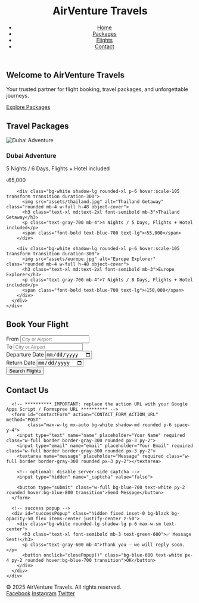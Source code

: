 <!DOCTYPE html>
<html lang="bn">
<head>
  <meta charset="UTF-8" />
  <meta name="viewport" content="width=device-width, initial-scale=1.0"/>
  <title>AirVenture Travels</title>
  <script src="https://cdn.tailwindcss.com"></script>
</head>
<body class="bg-gray-100 font-sans">

  <!-- Header -->
  <header class="bg-blue-700 text-white shadow-md">
    <div class="container mx-auto flex justify-between items-center p-4">
      <h1 class="text-2xl font-bold">AirVenture Travels</h1>
      <nav>
        <ul class="flex space-x-6">
          <li><a href="#home" class="hover:text-gray-300">Home</a></li>
          <li><a href="#packages" class="hover:text-gray-300">Packages</a></li>
          <li><a href="#flights" class="hover:text-gray-300">Flights</a></li>
          <li><a href="#contact" class="hover:text-gray-300">Contact</a></li>
        </ul>
      </nav>
    </div>
  </header>

  <!-- Hero -->
  <section id="home" class="bg-blue-100 py-20 text-center">
    <div class="container mx-auto px-4">
      <h2 class="text-4xl md:text-5xl font-bold mb-4">Welcome to AirVenture Travels</h2>
      <p class="text-gray-700 mb-6">Your trusted partner for flight booking, travel packages, and unforgettable journeys.</p>
      <a href="#packages" class="bg-blue-700 text-white px-6 py-3 rounded hover:bg-blue-800 transition">Explore Packages</a>
    </div>
  </section>

  <!-- Packages -->
  <section id="packages" class="py-20 bg-gray-50">
    <div class="container mx-auto px-4 text-center">
      <h2 class="text-3xl md:text-4xl font-bold mb-12">Travel Packages</h2>
      <div class="grid grid-cols-1 sm:grid-cols-2 md:grid-cols-3 gap-8">
        <div class="bg-white shadow-lg rounded-xl p-6 hover:scale-105 transform transition duration-300">
          <img src="assets/dubai.jpg" alt="Dubai Adventure" class="rounded mb-4 w-full h-48 object-cover">
          <h3 class="text-xl md:text-2xl font-semibold mb-3">Dubai Adventure</h3>
          <p class="text-gray-700 mb-4">5 Nights / 6 Days, Flights + Hotel included</p>
          <span class="font-bold text-blue-700 text-lg">৳65,000</span>
        </div>

        <div class="bg-white shadow-lg rounded-xl p-6 hover:scale-105 transform transition duration-300">
          <img src="assets/thailand.jpg" alt="Thailand Getaway" class="rounded mb-4 w-full h-48 object-cover">
          <h3 class="text-xl md:text-2xl font-semibold mb-3">Thailand Getaway</h3>
          <p class="text-gray-700 mb-4">4 Nights / 5 Days, Flights + Hotel included</p>
          <span class="font-bold text-blue-700 text-lg">৳55,000</span>
        </div>

        <div class="bg-white shadow-lg rounded-xl p-6 hover:scale-105 transform transition duration-300">
          <img src="assets/europe.jpg" alt="Europe Explorer" class="rounded mb-4 w-full h-48 object-cover">
          <h3 class="text-xl md:text-2xl font-semibold mb-3">Europe Explorer</h3>
          <p class="text-gray-700 mb-4">7 Nights / 8 Days, Flights + Hotel included</p>
          <span class="font-bold text-blue-700 text-lg">৳150,000</span>
        </div>
      </div>
    </div>
  </section>

  <!-- Flights -->
  <section id="flights" class="bg-gray-200 py-20">
    <div class="container mx-auto text-center px-4">
      <h2 class="text-3xl md:text-4xl font-bold mb-10">Book Your Flight</h2>
      <form class="max-w-xl mx-auto bg-white shadow-md rounded p-6 space-y-4" onsubmit="return false;">
        <div class="grid grid-cols-1 sm:grid-cols-2 gap-4">
          <div>
            <label class="block text-left mb-1">From</label>
            <input type="text" class="w-full border border-gray-300 rounded px-3 py-2" placeholder="City or Airport">
          </div>
          <div>
            <label class="block text-left mb-1">To</label>
            <input type="text" class="w-full border border-gray-300 rounded px-3 py-2" placeholder="City or Airport">
          </div>
        </div>
        <div class="grid grid-cols-1 sm:grid-cols-2 gap-4">
          <div>
            <label class="block text-left mb-1">Departure Date</label>
            <input type="date" class="w-full border border-gray-300 rounded px-3 py-2">
          </div>
          <div>
            <label class="block text-left mb-1">Return Date</label>
            <input type="date" class="w-full border border-gray-300 rounded px-3 py-2">
          </div>
        </div>
        <button type="submit" class="w-full bg-blue-700 text-white py-2 rounded hover:bg-blue-800 transition">Search Flights</button>
      </form>
    </div>
  </section>

  <!-- Contact -->
  <section id="contact" class="py-20">
    <div class="container mx-auto text-center px-4">
      <h2 class="text-3xl md:text-4xl font-bold mb-10">Contact Us</h2>

      <!-- ********** IMPORTANT: replace the action URL with your Google Apps Script / Formspree URL ********** -->
      <form id="contactForm" action="CONTACT_FORM_ACTION_URL" method="POST"
            class="max-w-lg mx-auto bg-white shadow-md rounded p-6 space-y-4">
        <input type="text" name="name" placeholder="Your Name" required class="w-full border border-gray-300 rounded px-3 py-2">
        <input type="email" name="email" placeholder="Your Email" required class="w-full border border-gray-300 rounded px-3 py-2">
        <textarea name="message" placeholder="Message" required class="w-full border border-gray-300 rounded px-3 py-2"></textarea>

        <!-- optional: disable server-side captcha -->
        <input type="hidden" name="_captcha" value="false">

        <button type="submit" class="w-full bg-blue-700 text-white py-2 rounded hover:bg-blue-800 transition">Send Message</button>
      </form>

      <!-- success popup -->
      <div id="successPopup" class="hidden fixed inset-0 bg-black bg-opacity-50 flex items-center justify-center z-50">
        <div class="bg-white rounded-lg shadow-lg p-6 max-w-sm text-center">
          <h3 class="text-xl font-semibold mb-3 text-green-600">✅ Message Sent!</h3>
          <p class="text-gray-600 mb-4">Thank you — we will reply soon.</p>
          <button onclick="closePopup()" class="bg-blue-600 text-white px-4 py-2 rounded hover:bg-blue-700 transition">OK</button>
        </div>
      </div>
    </div>
  </section>

  <!-- Footer -->
  <footer class="bg-blue-700 text-white py-6 mt-10">
    <div class="container mx-auto text-center px-4">
      <div class="flex flex-col md:flex-row justify-between items-center">
        <span>&copy; 2025 AirVenture Travels. All rights reserved.</span>
        <div class="mt-3 md:mt-0 flex space-x-4">
          <a href="#" class="hover:text-gray-300">Facebook</a>
          <a href="#" class="hover:text-gray-300">Instagram</a>
          <a href="#" class="hover:text-gray-300">Twitter</a>
        </div>
      </div>
    </div>
  </footer>

<script>
  // contact form submit handler (works with Google Apps Script or Formspree URL)
  const form = document.getElementById('contactForm');
  const popup = document.getElementById('successPopup');

  form.addEventListener('submit', async function(e) {
    e.preventDefault();

    // ensure action url replaced
    if (!form.action || form.action === 'CONTACT_FORM_ACTION_URL') {
      alert('দয়া করে CONTACT_FORM_ACTION_URL আপনার Google Apps Script (or form) URL দিয়ে প্রতিস্থাপন করুন।');
      return;
    }

    try {
      const res = await fetch(form.action, {
        method: 'POST',
        body: new FormData(form),
        headers: { Accept: 'application/json' }
      });

      if (res.ok) {
        form.reset();
        popup.classList.remove('hidden');
      } else {
        // some endpoints (Google Apps Script) return text; treat 200 as ok
        const text = await res.text();
        if (res.status === 200 || text.toLowerCase().includes('success')) {
          form.reset();
          popup.classList.remove('hidden');
        } else {
          throw new Error('submission failed');
        }
      }
    } catch (err) {
      console.error(err);
      alert('❌ Something went wrong while sending. Check your action URL and console.');
    }
  });

  function closePopup() {
    document.getElementById('successPopup').classList.add('hidden');
  }
</script>

</body>
</html>
